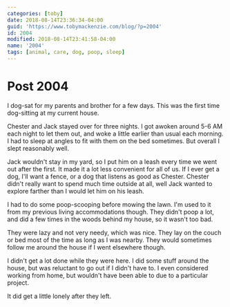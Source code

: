 ```yaml
---
categories: [toby]
date: 2018-08-14T23:36:34-04:00
guid: 'https://www.tobymackenzie.com/blog/?p=2004'
id: 2004
modified: 2018-08-14T23:41:58-04:00
name: '2004'
tags: [animal, care, dog, poop, sleep]
---
```


Post 2004
=========

I dog-sat for my parents and brother for a few days.<!--more-->  This was the first time dog-sitting at my current house.

Chester and Jack stayed over for three nights.  I got awoken around 5-6 AM each night to let them out, and woke a little earlier than usual each morning.  I had to sleep at angles to fit with them on the bed sometimes.  But overall I slept reasonably well.

Jack wouldn't stay in my yard, so I put him on a leash every time we went out after the first.  It made it a lot less convenient for all of us.  If I ever get a dog, I'll want a fence, or a dog that listens as good as Chester.  Chester didn't really want to spend much time outside at all, well Jack wanted to explore farther than I would let him on his leash.

I had to do some poop-scooping before mowing the lawn.  I'm used to it from my previous living accommodations though.  They didn't poop a lot, and did a few times in the woods behind my house, so it wasn't too bad.

They were lazy and not very needy, which was nice.  They lay on the couch or bed most of the time as long as I was nearby.  They would sometimes follow me around the house if I went elsewhere though.

I didn't get a lot done while they were here.  I did some stuff around the house, but was reluctant to go out if I didn't have to.  I even considered working from home, but wouldn't have been able to due to a particular project.

It did get a little lonely after they left.
